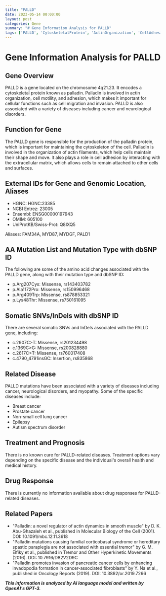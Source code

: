 ```yaml
---
title: "PALLD"
date: 2023-05-14 00:00:00
layout: post
categories: Gene
summary: "# Gene Information Analysis for PALLD"
tags: ['PALLD', 'CytoskeletalProtein', 'ActinOrganization', 'CellAdhesion', 'Cancer', 'NeurologicalDisorders', 'Mutation', 'Treatment']
---
```


# Gene Information Analysis for PALLD

## Gene Overview

PALLD is a gene located on the chromosome 4q21.23. It encodes a cytoskeletal protein known as palladin. Palladin is involved in actin organization, cell motility, and adhesion, which makes it important for cellular functions such as cell migration and invasion. PALLD is also associated with a variety of diseases including cancer and neurological disorders.

## Function for Gene

The PALLD gene is responsible for the production of the palladin protein, which is important for maintaining the cytoskeleton of the cell. Palladin is involved in the organization of actin filaments, which help cells maintain their shape and move. It also plays a role in cell adhesion by interacting with the extracellular matrix, which allows cells to remain attached to other cells and surfaces.

## External IDs for Gene and Genomic Location, Aliases

- HGNC: HGNC:23385
- NCBI Entrez: 23005
- Ensembl: ENSG00000197943
- OMIM: 605100
- UniProtKB/Swiss-Prot: Q8IXQ5

Aliases: FAM34A, MYD87, MYDGF, PALD1

## AA Mutation List and Mutation Type with dbSNP ID

The following are some of the amino acid changes associated with the PALLD gene, along with their mutation type and dbSNP ID:

- p.Arg207Cys: Missense, rs143403782
- p.Ala1172Pro: Missense, rs150996468
- p.Arg409Trp: Missense, rs878853321
- p.Lys48Thr: Missense, rs750161095

## Somatic SNVs/InDels with dbSNP ID

There are several somatic SNVs and InDels associated with the PALLD gene, including:

- c.2907C>T: Missense, rs201234498
- c.1369C>G: Missense, rs200828880
- c.2617C>T: Missense, rs760017408
- c.4790_4791insGC: Insertion, rs835868

## Related Disease

PALLD mutations have been associated with a variety of diseases including cancer, neurological disorders, and myopathy. Some of the specific diseases include:

- Breast cancer
- Prostate cancer
- Non-small cell lung cancer
- Epilepsy
- Autism spectrum disorder

## Treatment and Prognosis

There is no known cure for PALLD-related diseases. Treatment options vary depending on the specific disease and the individual's overall health and medical history. 

## Drug Response

There is currently no information available about drug responses for PALLD-related diseases.

## Related Papers

- "Palladin: a novel regulator of actin dynamics in smooth muscle" by D. K. Abu-Ghazaleh et al., published in Molecular Biology of the Cell (2001). DOI: 10.1091/mbc.12.11.3618
- "Palladin mutations causing familial corticobasal syndrome or hereditary spastic paraplegia are not associated with essential tremor" by G. M. Elfiky et al., published in Tremor and Other Hyperkinetic Movements (2016). DOI: 10.7916/D82V2D9C
- "Palladin promotes invasion of pancreatic cancer cells by enhancing invadopodia formation in cancer-associated fibroblasts" by Y. Na et al., published in Oncology Reports (2019). DOI: 10.3892/or.2019.7266

**_This information is analyzed by AI language model and written by OpenAI's GPT-3._**
